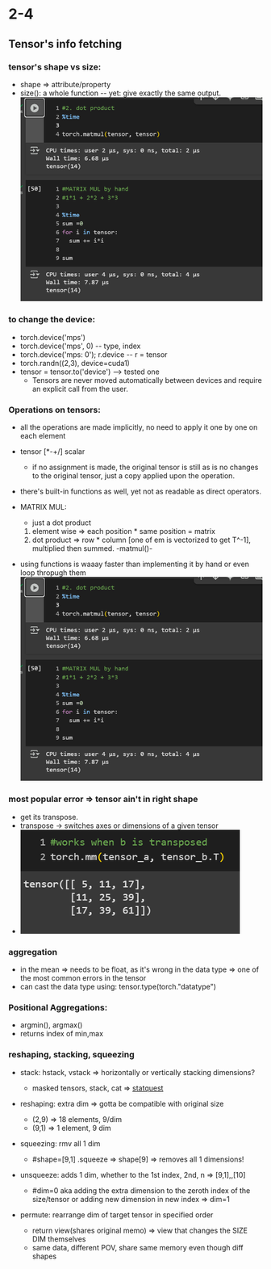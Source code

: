 # 2-4

## Tensor's info fetching

### tensor's shape vs size:
  - shape => attribute/property
  - size(): a whole function
-- yet: give exactly the same output.
![shape vs size](./img/image-1.png)

### to change the device:
- torch.device('mps')
- torch.device('mps', 0) -- type, index
- torch.device('mps: 0');  r.device  -- r = tensor
- torch.randn((2,3), device=cuda1)
- tensor = tensor.to('device') --> tested one
  - Tensors are never moved automatically between devices and require an explicit call from the user.
  

### Operations on tensors:
- all the operations are made implicitly, no need to apply it one by one on each element
- tensor [*-+/] scalar
  - if no assignment is made, the original tensor is still  as is no changes to the original tensor, just a copy applied upon the operation.
- there's built-in functions as well, yet not as readable as direct operators.
  
- MATRIX MUL:
  - just a dot product 
  1. element wise => each position * same position = matrix
  2. dot product => row * column [one of em is vectorized to get T^-1], multiplied then summed. -matmul()-

- using functions is waaay faster than implementing it by hand or even loop thropugh them
![time consumed](./img/image-1.png)


### most popular error => tensor ain't in right shape
- get its transpose.
- transpose -> switches axes or dimensions of a given tensor
- ![T](image.png)

### aggregation
- in the mean => needs to be float, as it's wrong in the data type => one of the most common errors in the tensor
- can cast the data type using: tensor.type(torch."datatype")


### Positional Aggregations:
- argmin(), argmax()
- returns index of min,max

### reshaping, stacking, squeezing
- stack: hstack, vstack => horizontally or vertically stacking dimensions?
  - masked tensors, stack, cat => [statquest](https://youtu.be/L35fFDpwIM4?si=hVTPm-s21F4M5l_3)

- reshaping: extra dim => gotta be compatible with original size
  - (2,9) => 18 elements, 9/dim
  - (9,1) => 1 element, 9 dim 

- squeezing: rmv all 1 dim
  - #shape=[9,1] .squeeze => shape[9] => removes all 1 dimensions!
- unsqueeze: adds 1 dim, whether to the 1st index, 2nd, n => [9,1],,[10]
  - #dim=0 aka adding the extra dimension to the zeroth index of the size/tensor or adding new dimension in new index => dim=1

- permute: rearrange dim of target tensor in specified order
  - return view(shares original memo) => view that changes the SIZE DIM themselves
  - same data, different POV, share same memory even though diff shapes